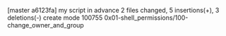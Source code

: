 [master a6123fa] my script in advance
 2 files changed, 5 insertions(+), 3 deletions(-)
 create mode 100755 0x01-shell_permissions/100-change_owner_and_group
